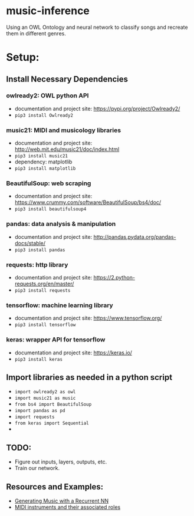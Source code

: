 # music-inference

Using an OWL Ontology and neural network to classify songs and recreate them in different genres.

# Setup:

## Install Necessary Dependencies

### owlready2: OWL python API

-  documentation and project site: https://pypi.org/project/Owlready2/
-  `pip3 install Owlready2`

### music21: MIDI and musicology libraries

-  documentation and project site: http://web.mit.edu/music21/doc/index.html
-  `pip3 install music21`
-  dependency: matplotlib
-  `pip3 install matplotlib`

### BeautifulSoup: web scraping

-  documentation and project site: https://www.crummy.com/software/BeautifulSoup/bs4/doc/
-  `pip3 install beautifulsoup4`

### pandas: data analysis & manipulation

-  documentation and project site: http://pandas.pydata.org/pandas-docs/stable/
-  `pip3 install pandas`

### requests: http library

-  documentation and project site: https://2.python-requests.org/en/master/
-  `pip3 install requests`

### tensorflow: machine learning library

-  documentation and project site: https://www.tensorflow.org/
-  `pip3 install tensorflow`

### keras: wrapper API for tensorflow

-  documentation and project site: https://keras.io/
-  `pip3 install keras`

## Import libraries as needed in a python script

-  `import owlready2 as owl`
-  `import music21 as music`
-  `from bs4 import BeautifulSoup`
-  `import pandas as pd`
-  `import requests`
-  `from keras import Sequential`
-

## TODO:

-  Figure out inputs, layers, outputs, etc.
-  Train our network.

## Resources and Examples:

-  [Generating Music with a Recurrent NN](https://towardsdatascience.com/how-to-generate-music-using-a-lstm-neural-network-in-keras-68786834d4c5)
-  [MIDI instruments and their associated roles](https://soundprogramming.net/file-formats/general-midi-instrument-list/)
